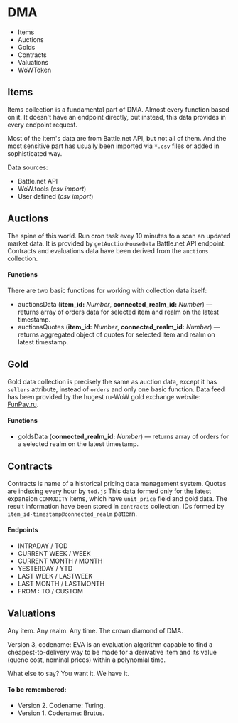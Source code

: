 # DMA

 - Items
 - Auctions
 - Golds
 - Contracts
 - Valuations
 - WoWToken

## Items

Items collection is a fundamental part of DMA. Almost every function based on it. 
It doesn't have an endpoint directly, but instead, this data provides in every endpoint request.

Most of the item's data are from Battle.net API, but not all of them. 
And the most sensitive part has usually been imported via `*.csv` files or added in sophisticated way.

Data sources:

 - Battle.net API
 - WoW.tools (*csv import*)
 - User defined (*csv import*)
 
## Auctions

The spine of this world. Run cron task evey 10 minutes to a scan an updated market data. 
It is provided by `getAuctionHouseData` Battle.net API endpoint. Contracts and evaluations data have been derived from the `auctions` collection.

#### Functions

There are two basic functions for working with collection data itself:
 - auctionsData (**item_id:** *Number*, **connected_realm_id:** *Number*) — returns array of orders data for selected item and realm on the latest timestamp.
 - auctionsQuotes (**item_id:** *Number*, **connected_realm_id:** *Number*) — returns aggregated object of quotes for selected item and realm on latest timestamp.

## Gold

Gold data collection is precisely the same as auction data, except it has `sellers` attribute, instead of `orders` and only one basic function.
Data feed has been provided by the hugest ru-WoW gold exchange website: [FunPay.ru](https://funpay.ru). 

#### Functions

 - goldsData (**connected_realm_id:** *Number*) — returns array of orders for a selected realm on the latest timestamp.

## Contracts

Contracts is name of a historical pricing data management system. Quotes are indexing every hour by `tod.js` 
This data formed only for the latest expansion `COMMODITY` items, which have `unit_price` field and gold data. The result information have been stored in `contracts` collection.
IDs formed by `item_id-timestamp@connected_realm` pattern.

 #### Endpoints
 
 - INTRADAY / TOD
 - CURRENT WEEK / WEEK
 - CURRENT MONTH / MONTH
 - YESTERDAY / YTD
 - LAST WEEK / LASTWEEK
 - LAST MONTH / LASTMONTH
 - FROM : TO / CUSTOM


## Valuations

Any item. Any realm. Any time. The crown diamond of DMA.

Version 3, codename: EVA is an evaluation algorithm capable to find a cheapest-to-delivery way to be made for a derivative item and its value (quene cost, nominal prices) within a polynomial time.

What else to say? You want it. We have it.

 #### To be remembered:
  - Version 2. Codename: Turing.
  - Version 1. Codename: Brutus.
